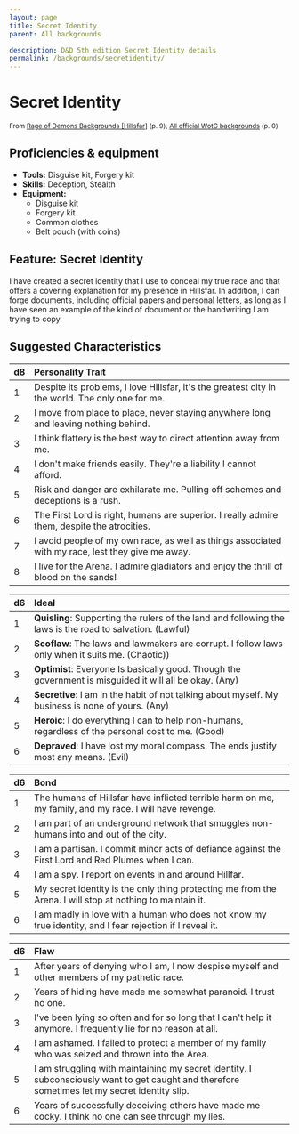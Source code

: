 ```yaml
---
layout: page
title: Secret Identity
parent: All backgrounds

description: D&D 5th edition Secret Identity details
permalink: /backgrounds/secretidentity/
---
```

# Secret Identity

<small>From <a target="_blank" href="https://dndadventurersleague.org/wp-content/uploads/2015/07/Hillsfar-Regional-Character-Options.pdf">Rage of Demons Backgrounds [Hillsfar]</a> (p. 9), <a target="_blank" href="https://flapkan.com/faq#What-is-the-source-All-official-WotC-backgrounds-and-how-does-it-work">All official WotC backgrounds</a> (p. 0)</small>


## Proficiencies & equipment

- **Tools:** Disguise kit, Forgery kit
- **Skills:** Deception, Stealth
- **Equipment:** 
  - Disguise kit
  - Forgery kit
  - Common clothes
  - Belt pouch (with coins)

## Feature: Secret Identity


I have created a secret identity that I use to conceal my true race and that offers a covering explanation for my presence in Hillsfar. In addition, I can forge documents, including official papers and personal letters, as long as I have seen an example of the kind of document or the handwriting I am trying to copy.

## Suggested Characteristics


| d8 | Personality Trait |
|:----------------------------|:------------------|
| 1 | Despite its problems, I love Hillsfar, it's the greatest city in the world. The only one for me. |
| 2 | I move from place to place, never staying anywhere long and leaving nothing behind. |
| 3 | I think flattery is the best way to direct attention away from me. |
| 4 | I don't make friends easily. They're a liability I cannot afford. |
| 5 | Risk and danger are exhilarate me. Pulling off schemes and deceptions is a rush. |
| 6 | The First Lord is right, humans are superior. I really admire them, despite the atrocities. |
| 7 | I avoid people of my own race, as well as things associated with my race, lest they give me away. |
| 8 | I live for the Arena. I admire gladiators and enjoy the thrill of blood on the sands! |

| d6 | Ideal |
|:----------------------------|:------|
| 1 | **Quisling**: Supporting the rulers of the land and following the laws is the road to salvation. (Lawful) |
| 2 | **Scoflaw**: The laws and lawmakers are corrupt. I follow laws only when it suits me. (Chaotic)) |
| 3 | **Optimist**: Everyone Is basically good. Though the government is misguided it will all be okay. (Any) |
| 4 | **Secretive**: I am in the habit of not talking about myself. My business is none of yours. (Any) |
| 5 | **Heroic**: I do everything I can to help non-humans, regardless of the personal cost to me. (Good) |
| 6 | **Depraved**: I have lost my moral compass. The ends justify most any means. (Evil) |

| d6 | Bond |
|:----------------------------|:------------------|
| 1 | The humans of Hillsfar have inflicted terrible harm on me, my family, and my race. I will have revenge. |
| 2 | I am part of an underground network that smuggles non-humans into and out of the city. |
| 3 | I am a partisan. I commit minor acts of defiance against the First Lord and Red Plumes when I can. |
| 4 | I am a spy. I report on events in and around Hillfar. |
| 5 | My secret identity is the only thing protecting me from the Arena. I will stop at nothing to maintain it. |
| 6 | I am madly in love with a human who does not know my true identity, and I fear rejection if I reveal it. |

| d6 | Flaw |
|:----------------------------|:------------------|
| 1 | After years of denying who I am, I now despise myself and other members of my pathetic race. |
| 2 | Years of hiding have made me somewhat paranoid. I trust no one. |
| 3 | I've been lying so often and for so long that I can't help it anymore. I frequently lie for no reason at all. |
| 4 | I am ashamed. I failed to protect a member of my family who was seized and thrown into the Area. |
| 5 | I am struggling with maintaining my secret identity. I subconsciously want to get caught and therefore sometimes let my secret identity slip. |
| 6 | Years of successfully deceiving others have made me cocky. I think no one can see through my lies. |